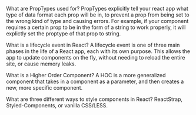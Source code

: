 What are PropTypes used for?
PropTypes explicitly tell your react app what type of data format each prop will be in, to prevent a prop from being set to the wrong kind of type and causing errors. For example, if your component requires a certain prop to be in the form of a string to work properly, it will explictly set the proptype of that prop to string.

What is a lifecycle event in React?
A lifecycle event is one of three main phases in the life of a React app, each with its own purpose. This allows the app to update components on the fly, without needing to reload the entire site, or cause memory leaks.

What is a Higher Order Component?
A HOC is a more generalized component that takes in a component as a parameter, and then creates a new, more specific component.

What are three different ways to style components in React?
ReactStrap, Styled-Components, or vanilla CSS/LESS.